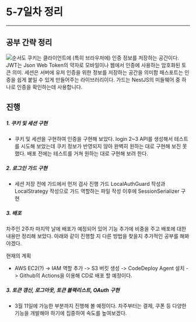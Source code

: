 # 5-7일차 정리 
---
## 공부 간략 정리 
![순서도](https://velog.velcdn.com/images/y21zzp/post/3b812cab-364e-456e-8cde-9fda4983f407/image.png)
쿠키는 클라이언트에 (특히 브라우저에) 인증 정보를 저장하는 공간이다.
JWT는 Json Web Token의 약자로 모바일이나 웹에서 인증에 사용하는 암호화된 토큰 의미.
세션은 서버에 유저 인증을 위한 정보를 저장하는 공간을 의미함
패스포트는 인증을 쉽게 붙일 수 있게 만들어주는 라이브러리이다.
가드는 NestJS의 미들웨어 중 하나로 인증을 확인하는데 사용합니다.

## 진행
##### 1. 쿠키 및 세션 구현 
- 쿠키 및 세션을 구현하여 인증을 구현해 보았다. login 2~3 API를 생성해서 테스트를 시도해 보았는데 쿠키 정보가 반영되지 않아 완벽히 원하는 대로 구현해 보진 못했다. 배포 전에는 테스트를 거쳐 원하는 대로 구현해 보려 한다. 

##### 2. 로그인 가드 구현 
- 세션 저장 전에 가드에서 먼저 검사 진행
가드 LocalAuthGuard 작성과 LocalStrategy 작성으로 가드 역할하는 파일 작성 이후에 SessionSerializer 구현

##### 3. 배포 
차주인 2주차 마지막 날에 배포가 예정되어 있어 기능 추가에 비중을 주고 배포에 대한 내용만 정리해 보았다. 아래와 같이 진행할 지 다른 방법을 찾을지 추가적인 공부를 해봐야겠다.

현재의 계획
- AWS EC2(?) -> IAM 역할 추가 -> S3 버킷 생성 -> CodeDeploy Agent 설치 -> Github의 Actions을 이용해 CD로 배포 할 예정이다. 

##### 3. 토큰 갱신, 로그아웃, 토큰 블랙리스트, OAuth 구현
- 3월 11일에 가능한 부분까지 진행해 볼 예정이다. 차주부터는 결제, 쿠폰 등 다양한 기능을 개발해야 하기에 집중하여 속도를 높여보겠다. 
